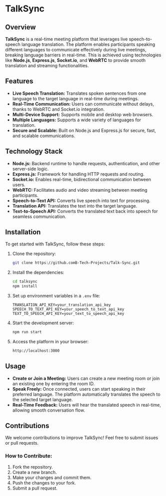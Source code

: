 # TalkSync

## Overview

**TalkSync** is a real-time meeting platform that leverages live speech-to-speech language translation. The platform enables participants speaking different languages to communicate effectively during live meetings, breaking language barriers in real-time. This is achieved using technologies like **Node.js**, **Express.js**, **Socket.io**, and **WebRTC** to provide smooth translation and streaming functionalities.

## Features

- **Live Speech Translation:** Translates spoken sentences from one language to the target language in real-time during meetings.
- **Real-Time Communication:** Users can communicate without delays, thanks to WebRTC and Socket.io integration.
- **Multi-Device Support:** Supports mobile and desktop web browsers.
- **Multiple Languages:** Supports a wide variety of languages for translation.
- **Secure and Scalable:** Built on Node.js and Express.js for secure, fast, and scalable communications.

## Technology Stack

- **Node.js:** Backend runtime to handle requests, authentication, and other server-side logic.
- **Express.js:** Framework for handling HTTP requests and routing.
- **Socket.io:** Enables real-time, bidirectional communication between users.
- **WebRTC:** Facilitates audio and video streaming between meeting participants.
- **Speech-to-Text API:** Converts live speech into text for processing.
- **Translation API:** Translates the text into the target language.
- **Text-to-Speech API:** Converts the translated text back into speech for seamless communication.

## Installation

To get started with TalkSync, follow these steps:

1. Clone the repository:
    ```bash
    git clone https://github.comB-Tech-Projects/Talk-Sync.git
    ```

2. Install the dependencies:
    ```bash
    cd talksync
    npm install
    ```

3. Set up environment variables in a `.env` file:
    ```
    TRANSLATION_API_KEY=your_translation_api_key
    SPEECH_TO_TEXT_API_KEY=your_speech_to_text_api_key
    TEXT_TO_SPEECH_API_KEY=your_text_to_speech_api_key
    ```

4. Start the development server:
    ```bash
    npm run start
    ```

5. Access the platform in your browser:
    ```bash
    http://localhost:3000
    ```

## Usage

- **Create or Join a Meeting:** Users can create a new meeting room or join an existing one by entering the room ID.
- **Speak Freely:** Once connected, users can start speaking in their preferred language. The platform automatically translates the speech to the selected target language.
- **Real-Time Feedback:** Users will hear the translated speech in real-time, allowing smooth conversation flow.

## Contributions

We welcome contributions to improve TalkSync! Feel free to submit issues or pull requests.

### How to Contribute:
1. Fork the repository.
2. Create a new branch.
3. Make your changes and commit them.
4. Push the changes to your fork.
5. Submit a pull request.



